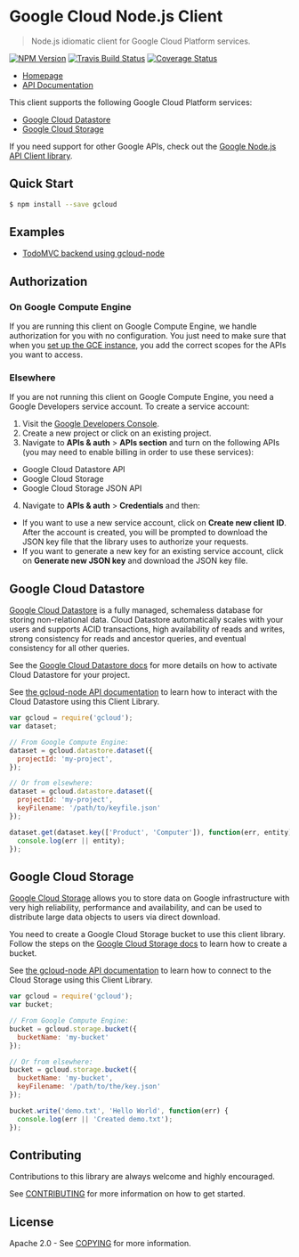 # Google Cloud Node.js Client
> Node.js idiomatic client for Google Cloud Platform services.

[![NPM Version](https://img.shields.io/npm/v/gcloud.svg)](https://www.npmjs.org/package/gcloud)
[![Travis Build Status](https://travis-ci.org/GoogleCloudPlatform/gcloud-node.svg)](https://travis-ci.org/GoogleCloudPlatform/gcloud-node/)
[![Coverage Status](https://img.shields.io/coveralls/GoogleCloudPlatform/gcloud-node.svg)](https://coveralls.io/r/GoogleCloudPlatform/gcloud-node?branch=master)

* [Homepage](https://googlecloudplatform.github.io/gcloud-node/)
* [API Documentation](https://googlecloudplatform.github.io/gcloud-node/#/docs)

This client supports the following Google Cloud Platform services:

* [Google Cloud Datastore](https://cloud.google.com/products/cloud-datastore/)
* [Google Cloud Storage](https://cloud.google.com/products/cloud-storage/)

If you need support for other Google APIs, check out the [Google Node.js API Client library][googleapis].

## Quick Start

```sh
$ npm install --save gcloud
```

## Examples

- [TodoMVC backend using gcloud-node][gcloud-todos]

## Authorization

### On Google Compute Engine

If you are running this client on Google Compute Engine, we handle authorization for you with no configuration. You just need to make sure that when you [set up the GCE instance](https://developers.google.com/compute/docs/authentication#using), you add the correct scopes for the APIs you want to access.

### Elsewhere

If you are not running this client on Google Compute Engine, you need a Google Developers service account. To create a service account:

1. Visit the [Google Developers Console](https://console.developers.google.com/project).
2. Create a new project or click on an existing project.
3. Navigate to  **APIs & auth** > **APIs section** and turn on the following APIs (you may need to enable billing in order to use these services):
  * Google Cloud Datastore API
  * Google Cloud Storage
  * Google Cloud Storage JSON API
4. Navigate to **APIs & auth** >  **Credentials** and then:
  * If you want to use a new service account, click on **Create new client ID**. After the account is created, you will be prompted to download the JSON key file that the library uses to authorize your requests.
  * If you want to generate a new key for an existing service account, click on **Generate new JSON key** and download the JSON key file.

## Google Cloud Datastore

[Google Cloud Datastore](https://developers.google.com/datastore/) is a fully managed, schemaless database for storing non-relational data. Cloud Datastore automatically scales with your users and supports ACID transactions, high availability of reads and writes, strong consistency for reads and ancestor queries, and eventual consistency for all other queries.

See the [Google Cloud Datastore docs](https://developers.google.com/datastore/docs/activate) for more details on how to activate Cloud Datastore for your project.

See [the gcloud-node API documentation](https://googlecloudplatform.github.io/gcloud-node/#/docs/datastore) to learn how to interact with the Cloud Datastore using this Client Library.

```js
var gcloud = require('gcloud');
var dataset;

// From Google Compute Engine:
dataset = gcloud.datastore.dataset({
  projectId: 'my-project',
});

// Or from elsewhere:
dataset = gcloud.datastore.dataset({
  projectId: 'my-project',
  keyFilename: '/path/to/keyfile.json'
});

dataset.get(dataset.key(['Product', 'Computer']), function(err, entity) {
  console.log(err || entity);
});
```

## Google Cloud Storage

[Google Cloud Storage](https://developers.google.com/storage/) allows you to store data on Google infrastructure with very high reliability, performance and availability, and can be used to distribute large data objects to users via direct download.

You need to create a Google Cloud Storage bucket to use this client library. Follow the steps on the [Google Cloud Storage docs](https://developers.google.com/storage/docs/cloud-console#_creatingbuckets) to learn how to create a bucket.

See [the gcloud-node API documentation](https://googlecloudplatform.github.io/gcloud-node/#/docs/storage) to learn how to connect to the Cloud Storage using this Client Library.

```js
var gcloud = require('gcloud');
var bucket;

// From Google Compute Engine:
bucket = gcloud.storage.bucket({
  bucketName: 'my-bucket'
});

// Or from elsewhere:
bucket = gcloud.storage.bucket({
  bucketName: 'my-bucket',
  keyFilename: '/path/to/the/key.json'
});

bucket.write('demo.txt', 'Hello World', function(err) {
  console.log(err || 'Created demo.txt');
});
```

## Contributing

Contributions to this library are always welcome and highly encouraged.

See [CONTRIBUTING](CONTRIBUTING.md) for more information on how to get started.

## License

Apache 2.0 - See [COPYING](COPYING) for more information.

[googleapis]: https://github.com/google/google-api-nodejs-client
[gcloud-todos]: https://github.com/GoogleCloudPlatform/gcloud-node-todos

